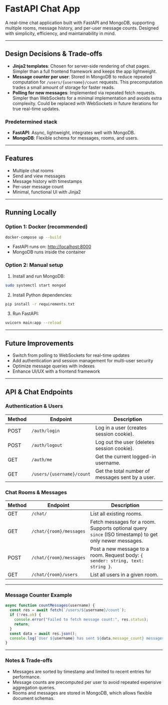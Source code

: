 # FastAPI Chat App

A real-time chat application built with FastAPI and MongoDB, supporting multiple rooms, message history, and per-user message counts. Designed with simplicity, efficiency, and maintainability in mind.

---

## Design Decisions & Trade-offs

- **Jinja2 templates**: Chosen for server-side rendering of chat pages. Simpler than a full frontend framework and keeps the app lightweight.
- **Message counter per user**: Stored in MongoDB to reduce repeated computation for `/users/{username}/count` requests. This precomputation trades a small amount of storage for faster reads.
- **Polling for new messages**: Implemented via repeated fetch requests. Simpler than WebSockets for a minimal implementation and avoids extra complexity. Could be replaced with WebSockets in future iterations for true real-time updates.

### Predetermined stack

- **FastAPI**: Async, lightweight, integrates well with MongoDB.
- **MongoDB**: Flexible schema for messages, rooms, and users.

---

## Features

- Multiple chat rooms
- Send and view messages
- Message history with timestamps
- Per-user message count
- Minimal, functional UI with Jinja2

---

## Running Locally

### Option 1: Docker (recommended)

```bash
docker-compose up --build
````

* FastAPI runs on: [http://localhost:8000](http://localhost:8000)
* MongoDB runs inside the container

### Option 2: Manual setup

1. Install and run MongoDB:

```bash
sudo systemctl start mongod
```

2. Install Python dependencies:

```bash
pip install -r requirements.txt
```

3. Run FastAPI:

```bash
uvicorn main:app --reload
```

---

## Future Improvements

* Switch from polling to WebSockets for real-time updates
* Add authentication and session management for multi-user security
* Optimize message queries with indexes
* Enhance UI/UX with a frontend framework

---

## API & Chat Endpoints

### Authentication & Users

| Method | Endpoint                  | Description                                      |
| ------ | ------------------------- | ------------------------------------------------ |
| POST   | `/auth/login`             | Log in a user (creates session cookie).          |
| POST   | `/auth/logout`            | Log out the user (deletes session cookie).       |
| GET    | `/auth/me`                | Get the current logged-in username.              |
| GET    | `/users/{username}/count` | Get the total number of messages sent by a user. |

### Chat Rooms & Messages

| Method | Endpoint                | Description                                                                                            |
| ------ | ----------------------- | ------------------------------------------------------------------------------------------------------ |
| GET    | `/chat/`                | List all existing rooms.                                                                               |
| GET    | `/chat/{room}/messages` | Fetch messages for a room. Supports optional query `since` (ISO timestamp) to get only newer messages. |
| POST   | `/chat/{room}/messages` | Post a new message to a room. Request body: `{ sender: string, text: string }`.                        |
| GET    | `/chat/{room}/users`    | List all users in a given room.                                                                        |

---

### Message Counter Example

```javascript
async function countMessages(username) {
  const res = await fetch(`/users/${username}/count`);
  if (!res.ok) {
    console.error("Failed to fetch message count:", res.status);
    return;
  }
  const data = await res.json();
  console.log(`User ${username} has sent ${data.message_count} messages`);
}
```

---

### Notes & Trade-offs

* Messages are sorted by timestamp and limited to recent entries for performance.
* Message counts are precomputed per user to avoid repeated expensive aggregation queries.
* Rooms and messages are stored in MongoDB, which allows flexible document schemas.
